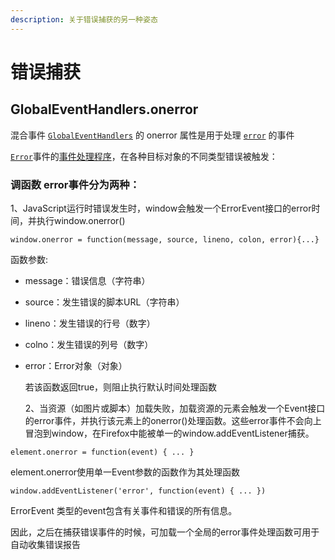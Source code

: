 ```yaml
---
description: 关于错误捕获的另一种姿态
---
```


# 错误捕获

## GlobalEventHandlers.onerror

混合事件 [`GlobalEventHandlers`](https://developer.mozilla.org/zh-CN/docs/Web/API/GlobalEventHandlers) 的 onerror 属性是用于处理 [`error`](https://developer.mozilla.org/zh-CN/docs/Web/Reference/Events/error) 的事件

[`Error`](https://developer.mozilla.org/en-US/docs/Web/Events/error)事件的[事件处理程序](https://developer.mozilla.org/zh-CN/docs/Web/Guide/Events/Event_handlers)，在各种目标对象的不同类型错误被触发：

### 调函数 error事件分为两种： 

1、JavaScript运行时错误发生时，window会触发一个ErrorEvent接口的error时间，并执行window.onerror\(\)

```text
window.onerror = function(message, source, lineno, colon, error){...}
```

函数参数:

* message：错误信息（字符串）
* source：发生错误的脚本URL（字符串）
* lineno：发生错误的行号（数字）
* colno：发生错误的列号（数字）
* error：Error对象（对象）

  若该函数返回true，则阻止执行默认时间处理函数

  2、当资源（如图片或脚本）加载失败，加载资源的元素会触发一个Event接口的error事件，并执行该元素上的onerror\(\)处理函数。这些error事件不会向上冒泡到window，在Firefox中能被单一的window.addEventListener捕获。

```text
element.onerror = function(event) { ... }
```

element.onerror使用单一Event参数的函数作为其处理函数

```text
window.addEventListener('error', function(event) { ... })
```

ErrorEvent 类型的event包含有关事件和错误的所有信息。

因此，之后在捕获错误事件的时候，可加载一个全局的error事件处理函数可用于自动收集错误报告

